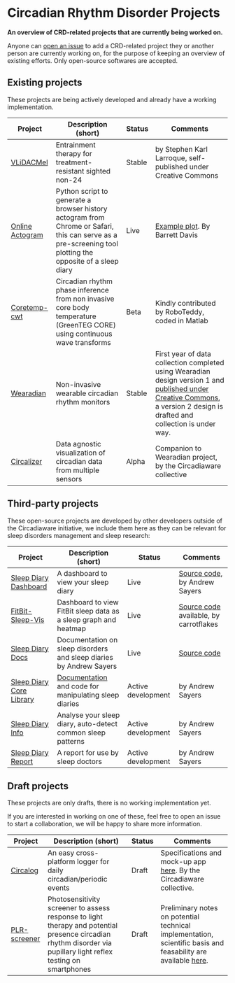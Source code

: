# Circadian Rhythm Disorder Projects
**An overview of CRD-related projects that are currently being worked on.**

Anyone can [open an issue](https://github.com/Circadiaware/crd-projects/issues/new/choose) to add a CRD-related project they or another person are currently working on, for the purpose of keeping an overview of existing efforts. Only open-source softwares are accepted.

## Existing projects

These projects are being actively developed and already have a working implementation.

| Project      | Description (short)                                    | Status       | Comments |
|--------------|--------------------------------------------------------|--------------|----------|
| [VLiDACMel](https://github.com/Circadiaware/VLiDACMel-entrainment-therapy-non24) | Entrainment therapy for treatment-resistant sighted non-24 | Stable | by Stephen Karl Larroque, self-published under Creative Commons |
| [Online Actogram](https://github.com/barrettfdavis/online_actogram) | Python script to generate a browser history actogram from Chrome or Safari, this can serve as a pre-screening tool plotting the opposite of a sleep diary | Live | [Example plot](https://www.reddit.com/r/N24/comments/hxve2w/dont_delete_your_browser_history/). By Barrett Davis |
| [Coretemp-cwt](https://github.com/Circadiaware/coretemp-cwt) | Circadian rhythm phase inference from non invasive core body temperature (GreenTEG CORE) using continuous wave transforms | Beta | Kindly contributed by RoboTeddy, coded in Matlab |
| [Wearadian](https://github.com/Circadiaware/wearadian) | Non-invasive wearable circadian rhythm monitors | Stable | First year of data collection completed using Wearadian design version 1 and [published under Creative Commons](https://figshare.com/projects/MyNon24/101804), a version 2 design is drafted and collection is under way. |
| [Circalizer](https://github.com/Circadiaware/circalizer) | Data agnostic visualization of circadian data from multiple sensors | Alpha | Companion to Wearadian project, by the Circadiaware collective |

## Third-party projects

These open-source projects are developed by other developers outside of the Circadiaware initiative, we include them here as they can be relevant for sleep disorders management and sleep research:

| Project      | Description (short)                                    | Status       | Comments |
|--------------|--------------------------------------------------------|--------------|----------|
| [Sleep Diary Dashboard](https://sleepdiary.github.io/dashboard) | A dashboard to view your sleep diary | Live | [Source code](https://github.com/sleepdiary/dashboard), by Andrew Sayers |
| [FitBit-Sleep-Vis](https://fitbit-sleep-vis.netlify.app/) | Dashboard to view FitBit sleep data as a sleep graph and heatmap | Live | [Source code](https://github.com/carrotflakes/fitbit-sleep-vis) available, by carrotflakes |
| [Sleep Diary Docs](https://sleepdiary.github.io/docs/) | Documentation on sleep disorders and sleep diaries by Andrew Sayers | Live | [Source code](https://github.com/sleepdiary/docs) |
| [Sleep Diary Core Library](https://github.com/sleepdiary/core) | [Documentation](https://sleepdiary.github.io/core) and code for manipulating sleep diaries | Active development | by Andrew Sayers |
| [Sleep Diary Info](https://github.com/sleepdiary/info) | Analyse your sleep diary, auto-detect common sleep patterns | Active development | by Andrew Sayers |
| [Sleep Diary Report](https://github.com/sleepdiary/report) | A report for use by sleep doctors | Active development | by Andrew Sayers |

## Draft projects

These projects are only drafts, there is no working implementation yet.

If you are interested in working on one of these, feel free to open an issue to start a collaboration, we will be happy to share more information.

| Project      | Description (short)                                    | Status       | Comments |
|--------------|--------------------------------------------------------|--------------|----------|
| [Circalog](https://github.com/Circadiaware/circalog) | An easy cross-platform logger for daily circadian/periodic events | Draft | Specifications and mock-up app [here](https://github.com/Circadiaware/circalog). By the Circadiaware collective. |
| [PLR-screener](https://github.com/Circadiaware/crd-projects/blob/main/drafts/plr-screener.md) | Photosensitivity screener to assess response to light therapy and potential presence circadian rhythm disorder via pupillary light reflex testing on smartphones | Draft | Preliminary notes on potential technical implementation, scientific basis and feasability are available [here](https://github.com/Circadiaware/crd-projects/blob/main/drafts/plr-screener.md).|
